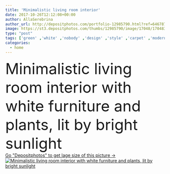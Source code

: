 ```yaml
---
title: 'Minimalistic living room interior'
date: 2017-10-26T12:12:08+00:00
author: AllaSerebrina
author_url: http://depositphotos.com/portfolio-12985790.html?ref=64678756
image: https://st3.depositphotos.com/thumbs/12985790/image/17048/170483580/api_thumb_450.jpg?forcejpeg=true
type: "post"
tags: ['green' ,'white' ,'nobody' ,'design' ,'style' ,'carpet' ,'modern' ,'house' ,'window' ,'lamp' ,'interior' ,'indoor' ,'cozy' ,'home' ,'furniture' ,'room' ,'floor' ,'living' ,'apartment' ,'sofa' ,'contemporary' ,'couch' ,'Scandinavian style' ]
categories: 
  - home
---
```

<div aling="center">
            <font size="60"> Minimalistic living room interior with white furniture and plants, lit by bright sunlight</font>   
</div>
<div>
    <a href='https://depositphotos.com/170483580/stock-photo-minimalistic-living-room-interior.html?ref=64678756' target=_blank > Go "Depositphotos" to get lage size of this picture ->
        <img href='https://depositphotos.com/170483580/stock-photo-minimalistic-living-room-interior.html?ref=64678756' src='https://st3.depositphotos.com/12985790/17048/i/950/depositphotos_170483580-stock-photo-minimalistic-living-room-interior.jpg?forcejpeg=true' alt='Minimalistic living room interior with white furniture and plants, lit by bright sunlight' >
    </a>
</div>
